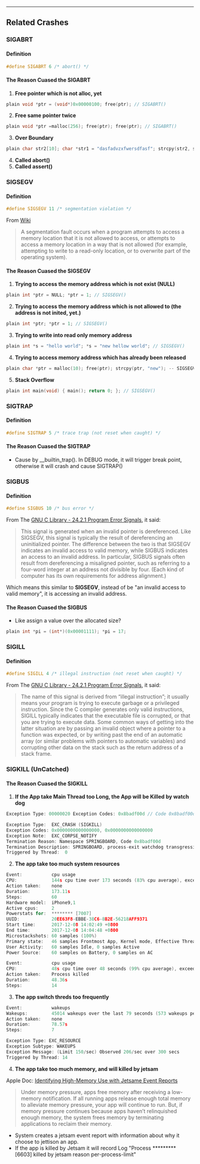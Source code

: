 

----
## Related Crashes
### SIGABRT
#### Definition
```c
#define SIGABRT 6 /* abort() */
``` 

#### The Reason Cuased the SIGABRT
1. **Free pointer which is not alloc, yet**
```c
plain void *ptr = (void*)0x00000100; free(ptr); // SIGABRT() 
```
2. **Free same pointer twice**
```c
plain void *ptr =malloc(256); free(ptr); free(ptr); // SIGABRT() 
```
3. **Over Boundary**
```c
plain char str2[10]; char *str1 = "dasfadvzxfwersdfasf"; strcpy(str2, str1); // SIGABRT() 
```
4. **Called abort()**
5. **Called assert()**

### SIGSEGV
#### Definition
```c
#define SIGSEGV 11 /* segmentation violation */
``` 
From [Wiki](https://en.wikipedia.org/wiki/Segmentation_fault)
> A segmentation fault occurs when a program attempts to access a memory location that it is not allowed to access, or attempts to access a memory location in a way that is not allowed (for example, attempting to write to a read-only location, or to overwrite part of the operating system).

#### The Reason Cuased the SIGSEGV
1. **Trying to access the memory address which is not exist (NULL)**
```c
plain int *ptr = NULL; *ptr = 1; // SIGSEGV() 
```
2. **Trying to access the memory address which is not allowed to (the address is not inited, yet.)**
```c
plain int *ptr; *ptr = 1; // SIGSEGV() 
```
3. **Trying to write into read only memory address**
```c
plain int *s = "hello world"; *s = "new hellow world"; // SIGSEGV() 
```
4. **Trying to access memory address which has already been released**
```c
plain char *ptr = malloc(10); free(ptr); strcpy(ptr, "new"); -- SIGSEGV() 
```
5. **Stack Overflow**
```c
plain int main(void) { main(); return 0; }; // SIGSEGV() 
```

### SIGTRAP
#### Definition
```c
#define SIGTRAP 5 /* trace trap (not reset when caught) */
``` 

#### The Reason Cuased the SIGTRAP
- Cause by __builtin_trap(). In DEBUG mode, it will trigger break point, otherwise it will crash and cause SIGTRAP()

### SIGBUS
#### Definition
```c
#define SIGBUS 10 /* bus error */
``` 
From The [GNU C Library - 24.2.1 Program Error Signals](http://www.gnu.org/software/libc/manual/html_node/Program-Error-Signals.html?spm=ata.13261165.0.0.6eb73b1985ysXa), it said:
> This signal is generated when an invalid pointer is dereferenced. Like SIGSEGV, this signal is typically the result of dereferencing an uninitialized pointer. The difference between the two is that SIGSEGV indicates an invalid access to valid memory, while SIGBUS indicates an access to an invalid address. In particular, SIGBUS signals often result from dereferencing a misaligned pointer, such as referring to a four-word integer at an address not divisible by four. (Each kind of computer has its own requirements for address alignment.)

Which means this similar to **SIGSEGV**, instead of be "an invalid access to valid memory", it is accessing an invalid address.

#### The Reason Cuased the SIGBUS
- Like assign a value over the allocated size? 
```c
plain int *pi = (int*)(0x00001111); *pi = 17; 
```

### SIGILL
#### Definition
```c
#define SIGILL 4 /* illegal instruction (not reset when caught) */
``` 
From The [GNU C Library - 24.2.1 Program Error Signals](http://www.gnu.org/software/libc/manual/html_node/Program-Error-Signals.html?spm=ata.13261165.0.0.6eb73b1985ysXa), it said:
> The name of this signal is derived from “illegal instruction”; it usually means your program is trying to execute garbage or a privileged instruction. Since the C compiler generates only valid instructions, SIGILL typically indicates that the executable file is corrupted, or that you are trying to execute data. Some common ways of getting into the latter situation are by passing an invalid object where a pointer to a function was expected, or by writing past the end of an automatic array (or similar problems with pointers to automatic variables) and corrupting other data on the stack such as the return address of a stack frame.

### SIGKILL (UnCatched)
#### The Reason Cuased the SIGKILL
1. **If the App take Main Thread too Long, the App will be Killed by watch dog**
```c
Exception Type: 00000020 Exception Codes: 0x8badf00d // Code 0x8badf00d (also called "ate bad food") means due to watchdoy notice the application take MainThread too long (over 5~6 seconds). Watchdoy killed this app.
```
```c
Exception Type:  EXC_CRASH (SIGKILL)
Exception Codes: 0x0000000000000000, 0x0000000000000000
Exception Note:  EXC_CORPSE_NOTIFY
Termination Reason: Namespace SPRINGBOARD, Code 0x8badf00d
Termination Description: SPRINGBOARD, process-exit watchdog transgression: ********* exhausted real (wall clock) time allowance of 5.00 seconds |  | Elapsed total CPU time (seconds): 10.010 (user 10.010, system 0.000), 100% CPU | Elapsed application CPU time (seconds): 8.442, 84% CPU | 
Triggered by Thread:  0
```

2. **The app take too much system resources**
```c
Event:           cpu usage
CPU:             144s cpu time over 173 seconds (83% cpu average), exceeding limit of 80% cpu over 180 seconds
Action taken:    none
Duration:        173.11s
Steps:           60
Hardware model:  iPhone9,1
Active cpus:     2
Powerstats for:  ******** [7007]
UUID:            20EE63F8-EBBE-38C6-8B2E-56218AFF9371
Start time:      2017-12-08 14:02:49 +0800
End time:        2017-12-08 14:04:48 +0800
Microstackshots: 60 samples (100%)
Primary state:   46 samples Frontmost App, Kernel mode, Effective Thread QoS Background, Requested Thread QoS Default, Override Thread QoS Unspecified
User Activity:   60 samples Idle, 0 samples Active
Power Source:    60 samples on Battery, 0 samples on AC
```
```c
Event:           cpu usage
CPU:             48s cpu time over 48 seconds (99% cpu average), exceeding limit of 80% cpu over 60 seconds
Action taken:    Process killed
Duration:        48.36s
Steps:           14
```

3. **The app switch threds too frequently**
```c
Event:           wakeups
Wakeups:         45014 wakeups over the last 79 seconds (573 wakeups per second average), exceeding limit of 150 wakeups per second over 300 seconds
Action taken:    none
Duration:        78.57s
Steps:           7
```
```c
Exception Type: EXC_RESOURCE
Exception Subtype: WAKEUPS
Exception Message: (Limit 150/sec) Observed 206/sec over 300 secs
Triggered by Thread: 14
```

4. **The app take too much memory, and will killed by jetsam**

Apple Doc: [Identifying High-Memory Use with Jetsame Event Reports](https://developer.apple.com/documentation/xcode/diagnosing_issues_using_crash_reports_and_device_logs/identifying_high-memory_use_with_jetsam_event_reports)
> Under memory pressure, apps free memory after receiving a low-memory notification. If all running apps release enough total memory to alleviate memory pressure, your app will continue to run. But, if memory pressure continues because apps haven’t relinquished enough memory, the system frees memory by terminating applications to reclaim their memory.
- System creates a jetsam event report with information about why it choose to jettison an app.
- If the app is killed by Jetsam it will record Log "Process ********* [6603] killed by jetsam reason per-process-limit"